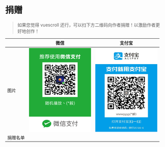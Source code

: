 # 捐赠

> 如果您觉得 vuescroll 还行，可以扫下方二维码向作者捐赠！以激励作者更好地创作！

|          |                                                      <center> 微信 </center>                                                      |                                                                                                      <center> 支付宝 </center> |
| -------- | :-------------------------------------------------------------------------------------------------------------------------------: | -----------------------------------------------------------------------------------------------------------------------------: |
| 图片     | <img src="https://github.com/wangyi7099/pictureCdn/blob/master/allPic/vuescroll/wechatpay.png?raw=true" width="200" height="270"> | <img src="https://github.com/wangyi7099/pictureCdn/blob/master/allPic/vuescroll/alipay.jpg?raw=true" width="200" height="270"> |
| 捐赠名单 |                                                                                                                                   |                                                                                                                                |

